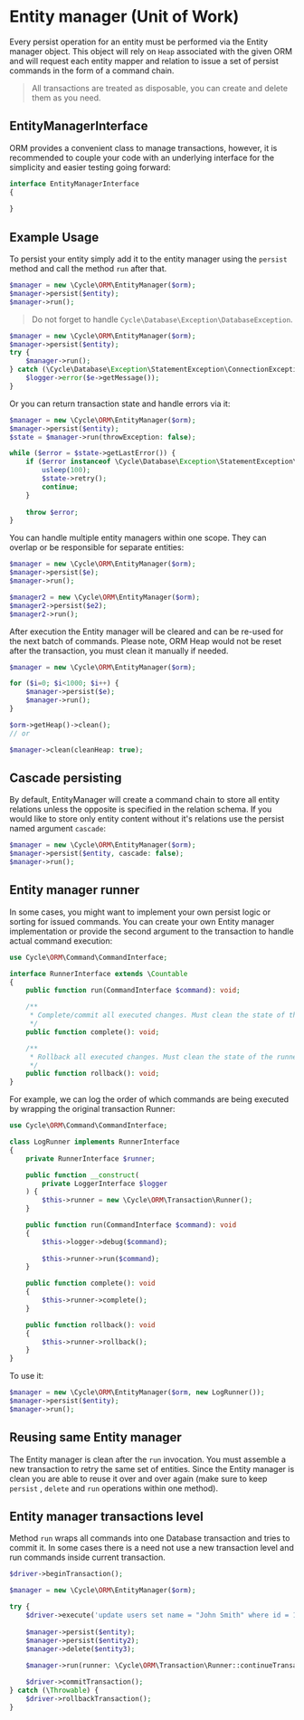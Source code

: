 # Entity manager (Unit of Work)

Every persist operation for an entity must be performed via the Entity manager object. This object will rely on `Heap`
associated with the given ORM and will request each entity mapper and relation to issue a set of persist commands in the
form of a command chain.

> All transactions are treated as disposable, you can create and delete them as you need.

## EntityManagerInterface

ORM provides a convenient class to manage transactions, however, it is recommended to couple your code with an
underlying interface for the simplicity and easier testing going forward:

[//]: # (TODO добавить интерфейс)

```php
interface EntityManagerInterface
{
    
}
```

## Example Usage

To persist your entity simply add it to the entity manager using the `persist` method and call the method `run` after
that.

```php
$manager = new \Cycle\ORM\EntityManager($orm);
$manager->persist($entity);
$manager->run();
```

> Do not forget to handle `Cycle\Database\Exception\DatabaseException`.

```php
$manager = new \Cycle\ORM\EntityManager($orm);
$manager->persist($entity);
try {
    $manager->run();
} catch (\Cycle\Database\Exception\StatementException\ConnectionException $e) {
    $logger->error($e->getMessage());
}
```

Or you can return transaction state and handle errors via it:

```php
$manager = new \Cycle\ORM\EntityManager($orm);
$manager->persist($entity);
$state = $manager->run(throwException: false);

while ($error = $state->getLastError()) {
    if ($error instanceof \Cycle\Database\Exception\StatementException\ConnectionException) {
        usleep(100);
        $state->retry();
        continue;
    }
    
    throw $error;
}
```

You can handle multiple entity managers within one scope. They can overlap or be responsible for separate entities:

```php
$manager = new \Cycle\ORM\EntityManager($orm);
$manager->persist($e);
$manager->run();

$manager2 = new \Cycle\ORM\EntityManager($orm);
$manager2->persist($e2);
$manager2->run();
```

After execution the Entity manager will be cleared and can be re-used for the next batch of commands. Please note, ORM
Heap would not be reset after the transaction, you must clean it manually if needed.

```php
$manager = new \Cycle\ORM\EntityManager($orm);

for ($i=0; $i<1000; $i++) {
    $manager->persist($e);
    $manager->run();
}

$orm->getHeap()->clean();
// or

$manager->clean(cleanHeap: true);
```

## Cascade persisting

By default, EntityManager will create a command chain to store all entity relations unless the opposite is specified in
the relation schema. If you would like to store only entity content without it's relations use the persist named
argument `cascade`:

```php
$manager = new \Cycle\ORM\EntityManager($orm);
$manager->persist($entity, cascade: false);
$manager->run();
```

## Entity manager runner

In some cases, you might want to implement your own persist logic or sorting for issued commands. You can create your
own Entity manager implementation or provide the second argument to the transaction to handle actual command execution:

```php
use Cycle\ORM\Command\CommandInterface;

interface RunnerInterface extends \Countable
{
    public function run(CommandInterface $command): void;

    /**
     * Complete/commit all executed changes. Must clean the state of the runner.
     */
    public function complete(): void;

    /**
     * Rollback all executed changes. Must clean the state of the runner.
     */
    public function rollback(): void;
}
```

For example, we can log the order of which commands are being executed by wrapping the original transaction Runner:

```php
use Cycle\ORM\Command\CommandInterface;

class LogRunner implements RunnerInterface
{
    private RunnerInterface $runner;

    public function __construct(
        private LoggerInterface $logger
    ) {
        $this->runner = new \Cycle\ORM\Transaction\Runner();
    }

    public function run(CommandInterface $command): void
    {
        $this->logger->debug($command);
        
        $this->runner->run($command);
    }

    public function complete(): void
    {
        $this->runner->complete();
    }

    public function rollback(): void
    {
        $this->runner->rollback();
    }
}
```

To use it:

```php
$manager = new \Cycle\ORM\EntityManager($orm, new LogRunner());
$manager->persist($entity);
$manager->run();
```

## Reusing same Entity manager

The Entity manager is clean after the `run` invocation. You must assemble a new transaction to retry the same set of
entities. Since the Entity manager is clean you are able to reuse it over and over again (make sure to keep `persist`
, `delete` and `run` operations within one method).

## Entity manager transactions level

Method `run` wraps all commands into one Database transaction and tries to commit it. In some cases there is a need not
use a new transaction level and run commands inside current transaction.

```php
$driver->beginTransaction();

$manager = new \Cycle\ORM\EntityManager($orm);

try {
    $driver->execute('update users set name = "John Smith" where id = 1');
    
    $manager->persist($entity);
    $manager->persist($entity2);
    $manager->delete($entity3);
    
    $manager->run(runner: \Cycle\ORM\Transaction\Runner::continueTransaction());

    $driver->commitTransaction();
} catch (\Throwable) {
    $driver->rollbackTransaction();
}
```
